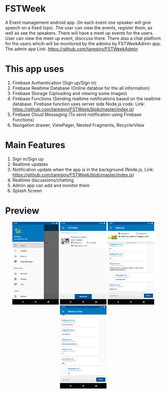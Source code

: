 # FSTWeek
A Event management android app. On each event one speaker will give speech on a fixed topic. The user can view the events, register them, as well as see the speakers. There will have a meet up events for the users. User can view the meet up event, disccuss there. There also a chat platform for the users whcih will be monitored by the admins by FSTWeekAdmin app. The admin app Link: https://github.com/tareqjoy/FSTWeekAdmin

# This app uses

1. Firebase Authentication (Sign up/Sign in)
2. Firebase Realtime Database (Online databse for the all information)
3. Firebase Storage (Uploading and viewing some images)
4. Firebase Functions (Sending realtime notifications based on the realtime database. Firebase function uses server side Node.js code. Link: https://github.com/tareqjoy/FSTWeek/blob/master/index.js)
5. Firebase Cloud Messaging (To send notification using Firebase Functions)
6. Navigation drawer, ViewPager, Nested Fragments, RecyclerView

# Main Features

1. Sign in/Sign up
2. Realtime updates
3. Notification update when the app is in the background (Node.js, Link: https://github.com/tareqjoy/FSTWeek/blob/master/index.js)
4. Realtime discussions/chatting
5. Admin app can add and monitor them
6. Splash Screen

# Preview

<p align="center">
  <img src="/preview/1.png" width="150" title="Notification drawer">
  <img src="/preview/2.png" width="150" title="Events">
  <img src="/preview/3.png" width="150" title="Meet up">
  <img src="/preview/4.png" width="150" title="Chat">
</p>

